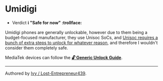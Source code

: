 # Umidigi

* Verdict **ℹ️ "Safe for now" :trollface:**

Umidigi phones are generally unlockable, however due to them being a budget-focused manufacturer, they use Unisoc SoCs, and [Unisoc requires a bunch of extra steps to unlock for whatever reason][Unisoc Unlock], and therefore I wouldn't consider them completely safe. 

MediaTek devices can follow the [**🔓️ Generic Unlock Guide**](/misc/generic-unlock.md).

***
Authored by [Ivy / Lost-Entrepreneur439](https://github.com/Lost-Entrepreneur439).<br/>

[Unisoc Unlock]:https://www.hovatek.com/forum/thread-32287.html